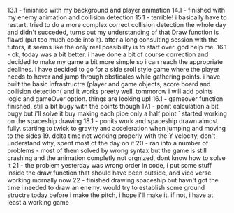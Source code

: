 
13.1 - finishied with my background and player animation
14.1 - finished with my enemy animation and collision detection
  15.1 - terrible! i basically have to restart. tried to do a more complex correct collision detection the whole day and didn't succeded, turns out my understanding of that Draw function is flawd (put too much code into it). after a long consulting session with the tutors, it seems like the only real possibiilty is to start over. god help me.
  16.1 - ok, today was a bit better. i have done a bit of course correction and decided to make my game a bit more simple so i can reach the appropriate dealines. i have decided to go for a side sroll style game where the player needs to hover and jump through obsticales while gathering points. i have built the basic infrastructre (player and game objects, score board and collision detection( and it works preety well. tommorow i will add points logic and gameOver option. things are looking up!
16.1 -   gameover function finished, still a bit bugy with the points though
17.1 - ponit calculation a bit bugy but i'll solve it buy making each pipe only a half point ` started working on the spaceship drawing
18.1 - ponits work and spaceship drawn almost fully. starting to twick to gravity and acceleration when jumping and moving to the sides
19. delta time not working properly with the Y velocity, don't understand why, spent most of the day on it
20 - ran into a number of problems - most of them solved by wrong syntax but the game is still crashing and the animation completly not orgnized, dont know how to solve it
21 - the problem yesterday was wrong order in code, i put some stuff inside the draw function that should have been outside, and vice verse. working mornally now
22 - finished drawing spaceship but havn't got the time i needed to draw an enemy. would try to establish some ground structre today before i make the pitch, i hope i'll make it. if not, i have at least a working game
